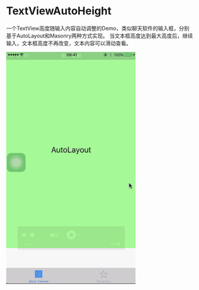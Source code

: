 # TextViewAutoHeight
一个TextView高度随输入内容自动调整的Demo，类似聊天软件的输入框，分别基于AutoLayout和Masonry两种方式实现。
当文本框高度达到最大高度后，继续输入，文本框高度不再改变，文本内容可以滑动查看。

![](https://github.com/jiaxw32/TextViewAutoHeight/blob/master/pic_1.gif)
